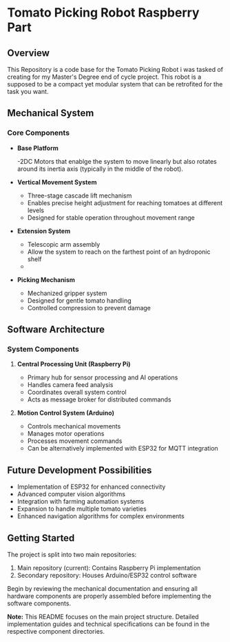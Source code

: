 # Tomato Picking Robot Raspberry Part

## Overview

This Repository is a code base for the Tomato Picking Robot i was tasked of creating for my Master's Degree end of cycle project. This robot is a supposed to be a compact yet modular system that can be retrofited for the task you want.

## Mechanical System

### Core Components

- **Base Platform**

  -2DC Motors that enablge the system to move linearly but also rotates around its inertia axis (typically in the middle of the robot).

- **Vertical Movement System**

  - Three-stage cascade lift mechanism
  - Enables precise height adjustment for reaching tomatoes at different levels
  - Designed for stable operation throughout movement range

- **Extension System**

  - Telescopic arm assembly
  - Allow the system to reach on the farthest point of an hydroponic shelf
  -

- **Picking Mechanism**
  - Mechanized gripper system
  - Designed for gentle tomato handling
  - Controlled compression to prevent damage

## Software Architecture

### System Components

1. **Central Processing Unit (Raspberry Pi)**

   - Primary hub for sensor processing and AI operations
   - Handles camera feed analysis
   - Coordinates overall system control
   - Acts as message broker for distributed commands

2. **Motion Control System (Arduino)**
   - Controls mechanical movements
   - Manages motor operations
   - Processes movement commands
   - Can be alternatively implemented with ESP32 for MQTT integration

## Future Development Possibilities

- Implementation of ESP32 for enhanced connectivity
- Advanced computer vision algorithms
- Integration with farming automation systems
- Expansion to handle multiple tomato varieties
- Enhanced navigation algorithms for complex environments

## Getting Started

The project is split into two main repositories:

1. Main repository (current): Contains Raspberry Pi implementation
2. Secondary repository: Houses Arduino/ESP32 control software

Begin by reviewing the mechanical documentation and ensuring all hardware components are properly assembled before implementing the software components.

**Note:** This README focuses on the main project structure. Detailed implementation guides and technical specifications can be found in the respective component directories.
